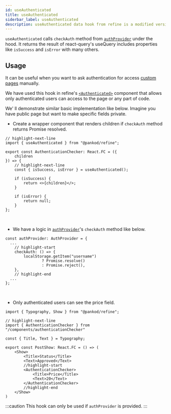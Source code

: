 ```yaml
---
id: useAuthenticated
title: useAuthenticated
siderbar_label: useAuthenticated
description: useAuthenticated data hook from refine is a modified version of react-query's useMutation for create mutations
---
```


`useAuthenticated` calls `checkAuth` method from [`authProvider`](/docs/guides-and-concepts/providers/auth-provider) under the hood. It returns the result of react-query's useQuery includes properties like `isSuccess` and `isError` with many others.

## Usage

It can be useful when you want to ask authentication for access [custom pages](/docs/guides-and-concepts/custom-pages) manually.

We have used this hook in refine's [`<Authenticated>`](#) component that allows only authenticated users can access to the page or any part of code.

We' ll demonstrate similar basic implementation like below. Imagine you have public page but want to make specific fields private.

- Create a wrapper component that renders children if `checkAuth` method returns Promise resolved.

```tsx title="components/authenticationChecker"
// highlight-next-line
import { useAuthenticated } from "@pankod/refine";

export const AuthenticationChecker: React.FC = ({
    children
}) => {
    // highlight-next-line
    const { isSuccess, isError } = useAuthenticated();

    if (isSuccess) {
        return <>{children}</>;
    }

    if (isError) {
        return null;
    }
};
```

<br />

- We have a logic in [`authProvider`](/docs/guides-and-concepts/providers/auth-provider)'s `checkAuth` method like below.

```tsx
const authProvider: AuthProvider = {
  ...
    // highlight-start
    checkAuth: () => {
        localStorage.getItem("username")
                ? Promise.resolve()
                : Promise.reject(),
    },
    // highlight-end
  ...
};
```
<br/>


- Only authenticated users can see the price field.

```tsx title="components/postShow"
import { Typography, Show } from "@pankod/refine";

// highlight-next-line
import { AuthenticationChecker } from "/components/authenticationChecker"

const { Title, Text } = Typography;

export const PostShow: React.FC = () => (
    <Show>
        <Title>Status</Title>
        <Text>Approved</Text>
        //highlight-start
        <AuthenticationChecker>
            <Title>Price</Title>
            <Text>20</Text>
        </AuthenticationChecker>
        //highlight-end
    </Show>
)
```



:::caution
This hook can only be used if `authProvider` is provided.
:::
